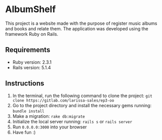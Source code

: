# ﻿AlbumShelf

This project is a website made with the purpose of register music albums and books and relate them. The application was developed using the framework Ruby on Rails.

## Requirements

- Ruby version: 2.3.1 
- Rails version: 5.1.4

## Instructions

1. In the terminal, run the following command to clone the project:
   `git clone https://gitlab.com/larissa-sales/ep3-oo`
2. Go to the project directory and install the necessary gems running: 
   `bundle install`
3. Make a migration:
   `rake db:migrate`
4. Initialize the local server running:
   `rails s` or `rails server`
5. Run `0.0.0.0:3000` into your browser
6. Have fun :)